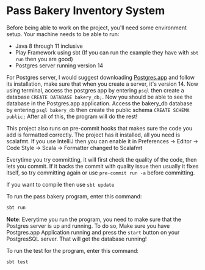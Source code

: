 # Pass Bakery Inventory System

Before being able to work on the project, you'll need some environment setup. Your machine needs to be able to run:
* Java 8 through 11 inclusive
* Play Framework using sbt (If you can run the example they have with ```sbt run``` then you are good)
* Postgres server running version 14

For Postgres server, I would suggest downloading [Postgres.app](https://postgresapp.com/) and follow its installation, make sure
that when you create a server, it's version 14. Now using terminal, access the postgres app by entering ```psql``` then
create a database ```CREATE DATABASE bakery_db;```. Now you should be able to see the database in the Postgres.app application.
Access the bakery_db database by entering ```psql bakery_db``` then create the public schema ```CREATE SCHEMA public;```
After all of this, the program will do the rest!

This project also runs on pre-commit hooks that makes sure the code you add is formatted correctly. The project has
it installed, all you need is scalafmt. If you use IntelliJ then you can enable it in Preferences -> Editor -> Code Style -> Scala -> Formatter changed to Scalafmt

Everytime you try committing, it will first check the quality of the code, then lets you commit. If it backs the commit with quality issue then usually it fixes itself, so try committing again or use ```pre-commit run -a``` before committing.

If you want to compile then use ```sbt update```

To run the pass bakery program, enter this command:
```bash
sbt run
```
**Note**: Everytime you run the program, you need to make sure that the Postgres server is up and running. To do so, Make sure
you have Postgres.app Application running and press the ```start``` button on your PostgresSQL server. That will get the database running!

To run the test for the program, enter this command:
```bash
sbt test
```
